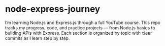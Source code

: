 # node-express-journey
I’m learning Node.js and Express.js through a full YouTube course. This repo tracks my progress, code, and practice projects — from Node.js basics to building APIs with Express. Each section is organized by topic with clear commits as I learn step by step.  
